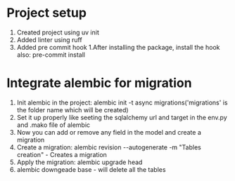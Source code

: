# Project setup
1. Created project using uv init
2. Added linter using ruff
3. Added pre commit hook
    1.After installing the package,  install the hook also: pre-commit install


# Integrate alembic for migration
1. Init alembic in the project: alembic init -t async migrations('migrations' is the folder name which will be created)
2. Set it up properly like seeting the sqlalchemy url and target in the env.py and .mako file of alembic
2. Now you can add or remove any field in the model and create a migration
3. Create a migration: alembic revision --autogenerate -m "Tables creation" - Creates a migration
4. Apply the migration: alembic upgrade head
5. alembic downgeade base - will delete all the tables
